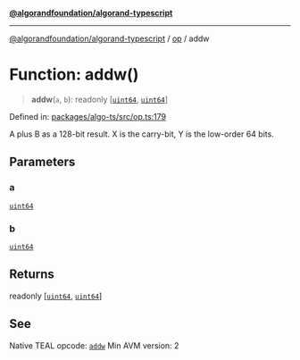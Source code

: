 [**@algorandfoundation/algorand-typescript**](../../README.md)

***

[@algorandfoundation/algorand-typescript](../../README.md) / [op](../README.md) / addw

# Function: addw()

> **addw**(`a`, `b`): readonly \[[`uint64`](../../index/type-aliases/uint64.md), [`uint64`](../../index/type-aliases/uint64.md)\]

Defined in: [packages/algo-ts/src/op.ts:179](https://github.com/algorandfoundation/puya-ts/blob/main/packages/algo-ts/src/op.ts#L179)

A plus B as a 128-bit result. X is the carry-bit, Y is the low-order 64 bits.

## Parameters

### a

[`uint64`](../../index/type-aliases/uint64.md)

### b

[`uint64`](../../index/type-aliases/uint64.md)

## Returns

readonly \[[`uint64`](../../index/type-aliases/uint64.md), [`uint64`](../../index/type-aliases/uint64.md)\]

## See

Native TEAL opcode: [`addw`](https://developer.algorand.org/docs/get-details/dapps/avm/teal/opcodes/v10/#addw)
Min AVM version: 2

